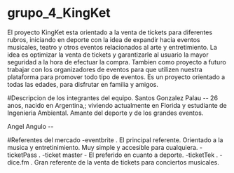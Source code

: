 # grupo_4_KingKet
El proyecto KingKet esta orientado a la venta de tickets para diferentes rubros, iniciando en deporte con la idea de expandir hacia eventos musicales, teatro y otros eventos relacionados al arte y entretimiento.
La idea es optimizar la venta de tickets y garantizarle al usuario la mayor seguridad a la hora de efectuar la compra. Tambien como proyecto a futuro trabajar con los organizadores de eventos para que utilizen nuestra plataforma para promover todo tipo de eventos.
Es un proyecto orientado a todas las edades, para disfrutar en familia y amigos.

#Descripcion de los integrantes del equipo.
Santos Gonzalez Palau -- 26 anos, nacido en Argentina,; viviendo actualmente en Florida y estudiante de Ingenieria Ambiental. Amante del deporte y de los grandes eventos.

Angel Angulo -- 

#Referentes del mercado
-eventbrite . El principal referente. Orientado a la musica y entretinimiento. Muy simple y accesible para cualquiera.
-ticketPass . 
-ticket master - El preferido en cuanto a deporte. 
-ticketTek .
-dice.fm . Gran referente de la venta de tickets para conciertos musicales.

